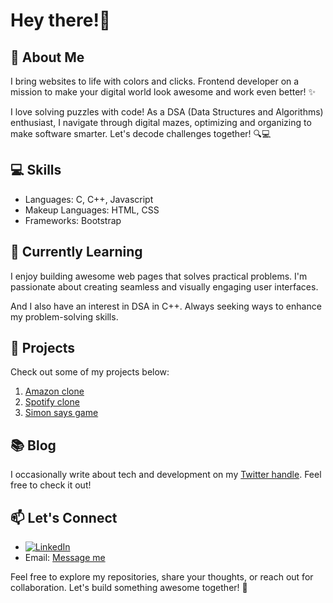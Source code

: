 # Hey there!👋

## 🚀 About Me

I bring websites to life with colors and clicks. Frontend developer on a mission to make your digital world look awesome and work even better! ✨

I love solving puzzles with code! As a DSA (Data Structures and Algorithms) enthusiast, I navigate through digital mazes, optimizing and organizing to make software smarter. Let's decode challenges together! 🔍💻

## 💻 Skills
- Languages: C, C++, Javascript
- Makeup Languages: HTML, CSS 
- Frameworks: Bootstrap

## 🌱 Currently Learning
I enjoy building awesome web pages that solves practical problems. I'm passionate about creating seamless and visually engaging user interfaces.

And I also have an interest in DSA in C++. Always seeking ways to enhance my problem-solving skills.

## 📂 Projects
Check out some of my projects below:
1. [Amazon clone](link-to-project-one)
2. [Spotify clone](link-to-project-two)
3. [Simon says game](link-to-project-three)

## 📚 Blog
I occasionally write about tech and development on my [Twitter handle](https://x.com/tiwari_ji_69). Feel free to check it out!

## 📫 Let's Connect
- [![LinkedIn](https://images.app.goo.gl/G4p6zKYjyjUe2YvY7)](https://www.linkedin.com/in/ayushtiwariji)
- Email: [Message me](mailto:ayushtiwari.personal@gmail.com)

Feel free to explore my repositories, share your thoughts, or reach out for collaboration. Let's build something awesome together! 🚀